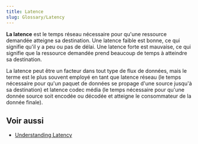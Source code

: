 ```yaml
---
title: Latence
slug: Glossary/Latency
---
```


**La latence** est le temps réseau nécessaire pour qu'une ressource demandée atteigne sa destination. Une latence faible est bonne, ce qui signifie qu'il y a peu ou pas de délai. Une latence forte est mauvaise, ce qui signifie que la ressource demandée prend beaucoup de temps à atteindre sa destination.

La latence peut être un facteur dans tout type de flux de données, mais le terme est le plus souvent employé en tant que latence réseau (le temps nécessaire pour qu'un paquet de données se propage d'une source jusqu'à sa destination) et latence codec média (le temps nécessaire pour qu'une donnée source soit encodée ou décodée et atteigne le consommateur de la donnée finale).

## Voir aussi

- [Understanding Latency](/fr/docs/Learn/Performance/Understanding_latency)

